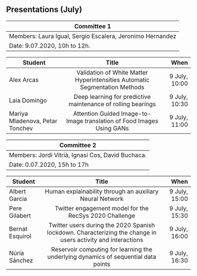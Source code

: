 ## Presentations (July)

| Committee 1| 
|----------|
| Members: Laura Igual, Sergio Escalera, Jeronimo Hernandez| 
| Date: 9.07.2020, 10h to 12h. | 


| Student   |      Title      |  When |
|----------|:---------:|----------:|
| Alex Arcas   | Validation of White Matter Hyperintensities Automatic Segmentation Methods	| 9 July, 10:00  |
| Laia Domingo | Deep learning for predictive maintenance of rolling bearings | 9 July, 10:30  |
| Mariya Mladenova, Petar Tonchev |Attention Guided Image-to-Image translation of Food Images Using GANs | 9 July, 11:00   |


| Committee 2 | 
|----------|
| Members:  Jordi Vitrià, Ignasi Cos, David Buchaca. | 
| Date: 0.07.2020, 15h to 17h | 

| Student   |      Title      |  When |
|----------|:---------:|----------:|
| Albert Garcia	| Human explainability through an auxiliary Neural Network	| 9 July, 15:00 |
| Pere Gilabert	| Twitter engagement model for the RecSys 2020 Challenge	| 9 July, 15:30 |
| Bernat Esquirol | Twitter users during the 2020 Spanish lockdown. Characterizing the change in users activity and interactions | 9 July, 16:00 |
| Núria Sánchez | Reservoir computing for learning the underlying dynamics of sequential data points | 9 July, 16:30 |



